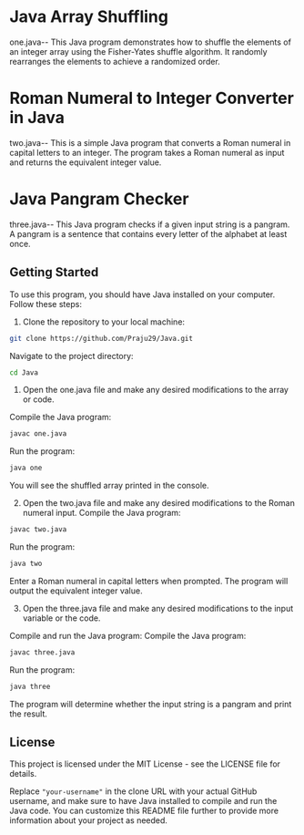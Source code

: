 
# Java Array Shuffling
one.java--
This Java program demonstrates how to shuffle the elements of an integer array using the Fisher-Yates shuffle algorithm. It randomly rearranges the elements to achieve a randomized order.

# Roman Numeral to Integer Converter in Java
two.java--
This is a simple Java program that converts a Roman numeral in capital letters to an integer. The program takes a Roman numeral as input and returns the equivalent integer value.
# Java Pangram Checker
three.java--
This Java program checks if a given input string is a pangram. A pangram is a sentence that contains every letter of the alphabet at least once.


## Getting Started

To use this program, you should have Java installed on your computer. Follow these steps:

1. Clone the repository to your local machine:

```bash
git clone https://github.com/Praju29/Java.git
```

Navigate to the project directory:
```bash
cd Java
```
1. Open the one.java file and make any desired modifications to the array or code.

Compile the Java program:
```bash
javac one.java
```
Run the program:
```bash
java one
```
You will see the shuffled array printed in the console.

2. Open the two.java file and make any desired modifications to the Roman numeral input.
Compile the Java program:

```bash
javac two.java
```
Run the program:
```bash
java two
```
Enter a Roman numeral in capital letters when prompted.
The program will output the equivalent integer value.

3. Open the three.java file and make any desired modifications to the input variable or the code.

Compile and run the Java program:
Compile the Java program:
```bash
javac three.java
```
Run the program:
```bash
java three
```
The program will determine whether the input string is a pangram and print the result.

## License
This project is licensed under the MIT License - see the LICENSE file for details.

Replace `"your-username"` in the clone URL with your actual GitHub username, and make sure to have Java installed to compile and run the Java code. You can customize this README file further to provide more information about your project as needed.

